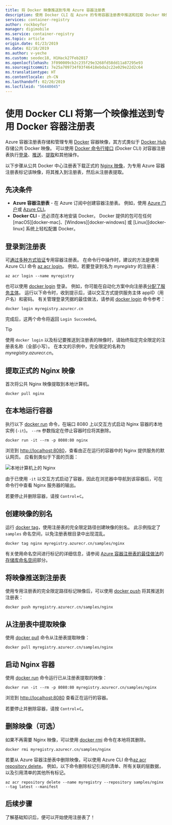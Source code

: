 ```yaml
---
title: 将 Docker 映像推送到专用 Azure 容器注册表
description: 使用 Docker CLI 在 Azure 的专用容器注册表中推送和拉取 Docker 映像
services: container-registry
author: rockboyfor
manager: digimobile
ms.service: container-registry
ms.topic: article
origin.date: 01/23/2019
ms.date: 02/18/2019
ms.author: v-yeche
ms.custom: seodec18, H1Hack27Feb2017
ms.openlocfilehash: 3f090009cb2c235f29e3268fd58dd11a87295e93
ms.sourcegitcommit: 7e25a709734f03f46418ebda2c22e029e22d2c64
ms.translationtype: HT
ms.contentlocale: zh-CN
ms.lasthandoff: 02/20/2019
ms.locfileid: "56440045"
---
```

# <a name="push-your-first-image-to-a-private-docker-container-registry-using-the-docker-cli"></a>使用 Docker CLI 将第一个映像推送到专用 Docker 容器注册表

Azure 容器注册表存储和管理专用 [Docker](http://hub.docker.com) 容器映像，其方式类似于 [Docker Hub](https://hub.docker.com/) 存储公共 Docker 映像。 可以使用 [Docker 命令行接口](https://docs.docker.com/engine/reference/commandline/cli/) (Docker CLI) 对容器注册表执行[登录](https://docs.docker.com/engine/reference/commandline/login/)、[推送](https://docs.docker.com/engine/reference/commandline/push/)、[提取](https://docs.docker.com/engine/reference/commandline/pull/)和其他操作。

以下步骤从公共 Docker 中心注册表下载正式的 [Nginx 映像](https://store.docker.com/images/nginx)，为专用 Azure 容器注册表标记该映像，将其推入到注册表，然后从注册表提取。

## <a name="prerequisites"></a>先决条件

* **Azure 容器注册表** - 在 Azure 订阅中创建容器注册表。 例如，使用 [Azure 门户](container-registry-get-started-portal.md)或 [Azure CLI](container-registry-get-started-azure-cli.md)。
* **Docker CLI** - 还必须在本地安装 Docker。 Docker 提供的包可在任何 [macOS][docker-mac]、[Windows][docker-windows] 或 [Linux][docker-linux] 系统上轻松配置 Docker。

## <a name="log-in-to-a-registry"></a>登录到注册表

可[通过多种方式验证](container-registry-authentication.md)专用容器注册表。 在命令行中操作时，建议的方法是使用 Azure CLI 命令 [az acr login](https://docs.azure.cn/zh-cn/cli/acr?view=azure-cli-latest#az-acr-login)。 例如，若要登录到名为 *myregistry* 的注册表：

```azurecli
az acr login --name myregistry
```

也可以使用 [docker login](https://docs.docker.com/engine/reference/commandline/login/) 登录。 例如，你可能在自动化方案中向注册表[分配了服务主体](container-registry-authentication.md#service-principal)。 运行以下命令时，收到提示后，请以交互方式提供服务主体 appID（用户名）和密码。 有关管理登录凭据的最佳做法，请参阅 [docker login](https://docs.docker.com/engine/reference/commandline/login/) 命令参考：

```
docker login myregistry.azurecr.cn
```

完成后，这两个命令将返回 `Login Succeeded`。

> [!TIP]
> 使用 `docker login` 以及标记要推送到注册表的映像时，请始终指定完全限定的注册表名称（全部小写）。 在本文的示例中，完全限定的名称为 *myregistry.azurecr.cn*。

## <a name="pull-the-official-nginx-image"></a>提取正式的 Nginx 映像

首次将公共 Nginx 映像提取到本地计算机。

```
docker pull nginx
```

## <a name="run-the-container-locally"></a>在本地运行容器

执行以下 [docker run](https://docs.docker.com/engine/reference/run/) 命令，在端口 8080 上以交互方式启动 Nginx 容器的本地实例 (`-it`)。 `--rm` 参数指定在停止容器时应将其删除。

```
docker run -it --rm -p 8080:80 nginx
```

浏览到 [http://localhost:8080](http://localhost:8080)，查看由正在运行的容器中的 Nginx 提供服务的默认网页。 应看到类似于下面的页面：

![本地计算机上的 Nginx](./media/container-registry-get-started-docker-cli/nginx.png)

由于已使用 `-it` 以交互方式启动了容器，因此在浏览器中导航到该容器后，可在命令行中查看 Nginx 服务器的输出。

若要停止并删除容器，请按 `Control`+`C`。

## <a name="create-an-alias-of-the-image"></a>创建映像的别名

运行 [docker tag](https://docs.docker.com/engine/reference/commandline/tag/)，使用注册表的完全限定路径创建映像的别名。 此示例指定了 `samples` 命名空间，以免注册表根目录中出现混乱。

```
docker tag nginx myregistry.azurecr.cn/samples/nginx
```

有关使用命名空间进行标记的详细信息，请参阅 [Azure 容器注册表的最佳做法](container-registry-best-practices.md)的[存储库命名空间](container-registry-best-practices.md#repository-namespaces)部分。

## <a name="push-the-image-to-your-registry"></a>将映像推送到注册表

使用专用注册表的完全限定路径标记映像后，可以使用 [docker push](https://docs.docker.com/engine/reference/commandline/push/) 将其推送到注册表：

```
docker push myregistry.azurecr.cn/samples/nginx
```

## <a name="pull-the-image-from-your-registry"></a>从注册表中提取映像

使用 [docker pull](https://docs.docker.com/engine/reference/commandline/pull/) 命令从注册表提取映像：

```
docker pull myregistry.azurecr.cn/samples/nginx
```

## <a name="start-the-nginx-container"></a>启动 Nginx 容器

使用 [docker run](https://docs.docker.com/engine/reference/run/) 命令运行已从注册表提取的映像：

```
docker run -it --rm -p 8080:80 myregistry.azurecr.cn/samples/nginx
```

浏览到 [http://localhost:8080](http://localhost:8080) 查看正在运行的容器。

若要停止并删除容器，请按 `Control`+`C`。

## <a name="remove-the-image-optional"></a>删除映像（可选）

如果不再需要 Nginx 映像，可以使用 [docker rmi](https://docs.docker.com/engine/reference/commandline/rmi/) 命令在本地将其删除。

```
docker rmi myregistry.azurecr.cn/samples/nginx
```

若要从 Azure 容器注册表中删除映像，可以使用 Azure CLI 命令[az acr repository delete](https://docs.azure.cn/zh-cn/cli/acr/repository?view=azure-cli-latest#az-acr-repository-delete)。 例如，以下命令删除标记引用的清单、所有关联的层数据，以及引用清单的其他所有标记。

```azurecli
az acr repository delete --name myregistry --repository samples/nginx --tag latest --manifest
```

## <a name="next-steps"></a>后续步骤

了解基础知识后，便可以开始使用注册表了！

<!-- Not Available on  Deploy container images from your registry to:-->
<!-- Not Available on * [Azure Kubernetes Service (AKS)](../aks/tutorial-kubernetes-prepare-app.md)-->
<!-- Not Available on * [Azure Container Instances](../container-instances/container-instances-tutorial-prepare-app.md)-->
<!-- Not Available on * [Service Fabric](../service-fabric/service-fabric-tutorial-create-container-images.md)-->
<!-- Update_Description: update meta properties, wording update -->
